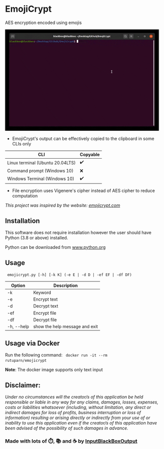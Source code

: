 # EmojiCrypt

AES encryption encoded using emojis

![GIF](https://github.com/InputBlackBoxOutput/EmojiCrypt/blob/master/EmojiCrypt.gif)

- EmojiCrypt's output can be effectively copied to the clipboard in some CLIs only

| CLI                              | Copyable |
| -------------------------------- | -------- |
| Linux terminal (Ubuntu 20.04LTS) | ✔️       |
| Command prompt (Windows 10)      | ❌       |
| Windows Terminal (Windows 10)    | ✔️       |

- File encryption uses Vigenere's cipher instead of AES cipher to reduce computation

*This project was inspired by the website: [emojicrypt.com](https://emojicrypt.com/)*

## Installation

This software does not require installation however the user should have Python (3.8 or above) installed.

Python can be downloaded from www.python.org

## Usage

<code> emojicrypt.py [-h] [-k K] (-e E | -d D | -ef EF | -df DF) </code>

| Option     | Description                    |
| ---------- | ------------------------------ |
| -k         | Keyword                        |
| -e         | Encrypt text                   |
| -d         | Decrypt text                   |
| -ef        | Encrypt file                   |
| -df        | Decrypt file                   |
| -h, --help | show the help message and exit |

## Usage via Docker

Run the following command: <code> docker run -it --rm rutuparn/emojicrypt </code>

**Note**: The docker image supports only text input

## Disclaimer:

_Under no circumstances will the creator/s of this application be held responsible or liable in any way for any claims, damages, losses, expenses, costs or liabilities whatsoever (including, without limitation, any direct or indirect damages for loss of profits, business interruption or loss of information) resulting or arising directly or indirectly from your use of or inability to use this application even if the creator/s of this application have been advised of the possibility of such damages in advance._

### Made with lots of ⏱️, 📚 and ☕ by [InputBlackBoxOutput](https://github.com/InputBlackBoxOutput)

